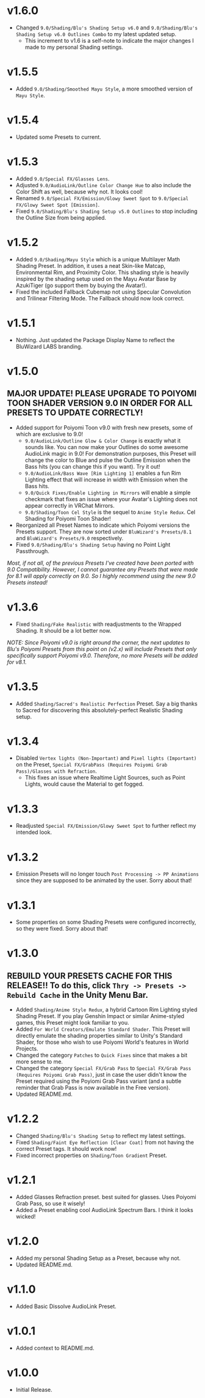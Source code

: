 # v1.6.0
- Changed `9.0/Shading/Blu's Shading Setup v6.0` and `9.0/Shading/Blu's Shading Setup v6.0 Outlines Combo` to my latest updated setup.
    - This increment to v1.6 is a self-note to indicate the major changes I made to my personal Shading settings.

# v1.5.5
- Added `9.0/Shading/Smoothed Mayu Style`, a more smoothed version of `Mayu Style`.

# v1.5.4
- Updated some Presets to current.

# v1.5.3
- Added `9.0/Special FX/Glasses Lens`.
- Adjusted `9.0/AudioLink/Outline Color Change Hue` to also include the Color Shift as well, because why not. It looks cool!
- Renamed `9.0/Special FX/Emission/Glowy Sweet Spot` to `9.0/Special FX/Glowy Sweet Spot [Emission]`.
- Fixed `9.0/Shading/Blu's Shading Setup v5.0 Outlines` to stop including the Outline Size from being applied.

# v1.5.2
- Added `9.0/Shading/Mayu Style` which is a unique Multilayer Math Shading Preset. In addition, it uses a neat Skin-like Matcap, Environmental Rim, and Proximity Color. This shading style is heavily inspired by the shading setup used on the Mayu Avatar Base by AzukiTiger (go support them by buying the Avatar!).
- Fixed the included Fallback Cubemap not using Specular Convolution and Trilinear Filtering Mode. The Fallback should now look correct.

# v1.5.1
- Nothing. Just updated the Package Display Name to reflect the BluWizard LABS branding.

# v1.5.0
## MAJOR UPDATE! PLEASE UPGRADE TO POIYOMI TOON SHADER VERSION 9.0 IN ORDER FOR ALL PRESETS TO UPDATE CORRECTLY!

- Added support for Poiyomi Toon v9.0 with fresh new presets, some of which are exclusive to 9.0!
    - `9.0/AudioLink/Outline Glow & Color Change` is exactly what it sounds like. You can now make your Outlines do some awesome AudioLink magic in 9.0! For demonstration purposes, this Preset will change the color to Blue and pulse the Outline Emission when the Bass hits (you can change this if you want). Try it out!
    - `9.0/AudioLink/Bass Wave [Rim Lighting 1]` enables a fun Rim Lighting effect that will increase in width with Emission when the Bass hits.
    - `9.0/Quick Fixes/Enable Lighting in Mirrors` will enable a simple checkmark that fixes an issue where your Avatar's Lighting does not appear correctly in VRChat Mirrors.
    - `9.0/Shading/Toon Cel Style` is the sequel to `Anime Style Redux`. Cel Shading for Poiyomi Toon Shader!
- Reorganized all Preset Names to indicate which Poiyomi versions the Presets support. They are now sorted under `BluWizard's Presets/8.1` and `BluWizard's Presets/9.0` respectively.
- Fixed `9.0/Shading/Blu's Shading Setup` having no Point Light Passthrough.

*Most, if not all, of the previous Presets I've created have been ported with 9.0 Compatibility. However, I cannot guarantee any Presets that were made for 8.1 will apply correctly on 9.0. So I highly recommend using the new 9.0 Presets instead!*

# v1.3.6
- Fixed `Shading/Fake Realistic` with readjustments to the Wrapped Shading. It should be a lot better now.

*NOTE: Since Poiyomi v9.0 is right around the corner, the next updates to Blu's Poiyomi Presets from this point on (v2.x) will include Presets that only specifically support Poiyomi v9.0. Therefore, no more Presets will be added for v8.1.*

# v1.3.5
- Added `Shading/Sacred's Realistic Perfection` Preset. Say a big thanks to Sacred for discovering this absolutely-perfect Realistic Shading setup.

# v1.3.4
- Disabled `Vertex lights (Non-Important)` and `Pixel lights (Important)` on the Preset, `Special FX/GrabPass (Requires Poiyomi Grab Pass)/Glasses with Refraction`.
    - This fixes an issue where Realtime Light Sources, such as Point Lights, would cause the Material to get fogged.

# v1.3.3
- Readjusted `Special FX/Emission/Glowy Sweet Spot` to further reflect my intended look.

# v1.3.2
- Emission Presets will no longer touch `Post Processing -> PP Animations` since they are supposed to be animated by the user. Sorry about that!

# v1.3.1
- Some properties on some Shading Presets were configured incorrectly, so they were fixed. Sorry about that!

# v1.3.0
## REBUILD YOUR PRESETS CACHE FOR THIS RELEASE!! To do this, click `Thry -> Presets -> Rebuild Cache` in the Unity Menu Bar.

- Added `Shading/Anime Style Redux`, a hybrid Cartoon Rim Lighting styled Shading Preset. If you play Genshin Impact or similar Anime-styled games, this Preset might look familiar to you.
- Added `For World Creators/Emulate Standard Shader`. This Preset will directly emulate the shading properties similar to Unity's Standard Shader, for those who wish to use Poiyomi World's features in World Projects.
- Changed the category `Patches` to `Quick Fixes` since that makes a bit more sense to me.
- Changed the category `Special FX/Grab Pass` to `Special FX/Grab Pass (Requires Poiyomi Grab Pass)`, just in case the user didn't know the Preset required using the Poyiomi Grab Pass variant (and a subtle reminder that Grab Pass is now available in the Free version).
- Updated README.md.

# v1.2.2
- Changed `Shading/Blu's Shading Setup` to reflect my latest settings.
- Fixed `Shading/Faint Eye Reflection [Clear Coat]` from not having the correct Preset tags. It should work now!
- Fixed incorrect properties on `Shading/Toon Gradient` Preset.

# v1.2.1
- Added Glasses Refraction preset. best suited for glasses. Uses Poiyomi Grab Pass, so use it wisely!
- Added a Preset enabling cool AudioLink Spectrum Bars. I think it looks wicked!

# v1.2.0
- Added my personal Shading Setup as a Preset, because why not.
- Updated README.md.

# v1.1.0
- Added Basic Dissolve AudioLink Preset.

# v1.0.1
- Added context to README.md.

# v1.0.0
- Initial Release.
